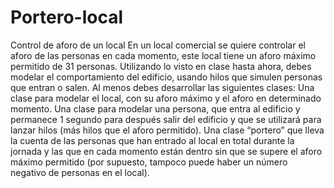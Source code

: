 # Portero-local
Control de aforo de un local
En un local comercial se quiere controlar el aforo de las personas en cada momento,
este local tiene un aforo máximo permitido de 31 personas.
Utilizando lo visto en clase hasta ahora, debes modelar el comportamiento del
edificio, usando hilos que simulen personas que entran o salen. Al menos debes
desarrollar las siguientes clases:
Una clase para modelar el local, con su aforo máximo y el aforo en determinado
momento.
Una clase para modelar una persona, que entra al edificio y permanece 1 segundo
para después salir del edificio y que se utilizará para lanzar hilos (más hilos que el
aforo permitido).
Una clase “portero” que lleva la cuenta de las personas que han entrado al local en
total durante la jornada y las que en cada momento están dentro sin que se supere
el aforo máximo permitido (por supuesto, tampoco puede haber un número negativo
de personas en el local).
